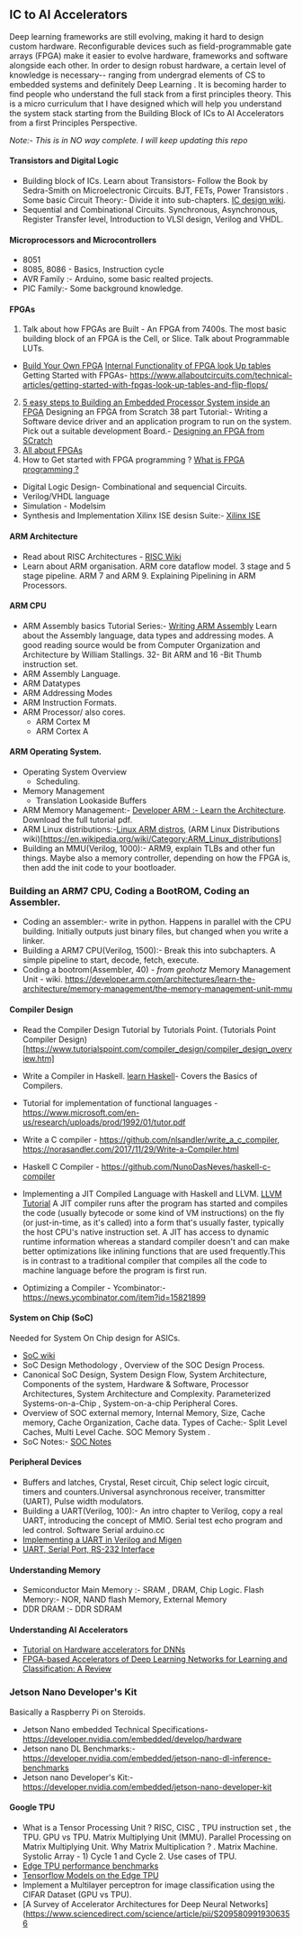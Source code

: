 ## IC to AI Accelerators

Deep learning frameworks are still evolving, making it hard to design custom hardware.  Reconfigurable devices such as field-programmable gate arrays (FPGA) make it easier to evolve hardware, frameworks and software alongside each other. In order to design robust hardware, a certain level of knowledge is necessary-- ranging from undergrad elements of CS to embedded systems and definitely Deep Learning . It is becoming harder to find people who understand the full stack from a first principles theory. 
This is a  micro curriculum that I have designed which will help you understand the system stack starting from the Building Block of ICs to AI Accelerators from a first Principles Perspective.

*Note:- This is in NO way complete. I will keep updating this repo*

#### Transistors and Digital Logic
- Building block of ICs. Learn about Transistors- Follow the Book by Sedra-Smith on Microelectronic Circuits. BJT, FETs, Power Transistors . Some basic Circuit Theory:- Divide it into sub-chapters. [IC design wiki](https://en.wikipedia.org/wiki/Integrated_circuit_design).
- Sequential and Combinational Circuits. Synchronous, Asynchronous, Register Transfer level, Introduction to VLSI design, Verilog and VHDL.

#### Microprocessors and Microcontrollers
- 8051 
- 8085, 8086 - Basics, Instruction cycle
- AVR Family :- Arduino, some basic realted projects.
- PIC Family:- Some background knowledge.

#### FPGAs
1) Talk about how FPGAs are Built - An FPGA from 7400s. The most basic building block of an FPGA is the Cell, or Slice. Talk about Programmable LUTs.
 - [Build Your Own FPGA](http://blog.notdot.net/2012/10/Build-your-own-FPGA)
[Internal Functionality of FPGA look Up tables](https://www.allaboutcircuits.com/technical-articles/purpose-and-internal-functionality-of-fpga-look-up-tables/)
Getting Started with FPGAs- https://www.allaboutcircuits.com/technical-articles/getting-started-with-fpgas-look-up-tables-and-flip-flops/
2) [5 easy steps to Building an Embedded Processor System inside an FPGA](https://www.youtube.com/watch?v=xlKoDRCziIg)
Designing an FPGA from Scratch 38 part Tutorial:- Writing a Software device driver and an application program to run on the system. Pick out a suitable development Board.- [Designing an FPGA from SCratch](https://www.eetimes.com/how-to-design-an-fpga-from-scratch/#)
3) [All about FPGAs](https://allaboutfpga.com/)
4) How to Get started with FPGA programming ?
[What is FPGA programming ?](https://www.fpga4student.com/2017/08/what-is-fpga-programming.html)

- Digital Logic Design- Combinational and sequencial Circuits.
- Verilog/VHDL language
- Simulation - Modelsim
- Synthesis and Implementation
Xilinx ISE desisn Suite:- [Xilinx ISE](https://www.xilinx.com/products/design-tools/ise-design-suite.html)

#### ARM Architecture 
- Read about RISC Architectures - [RISC Wiki](https://en.wikipedia.org/wiki/Reduced_instruction_set_computer)
- Learn about ARM organisation. ARM core dataflow model. 3 stage and 5 stage pipeline. ARM 7 and ARM 9. Explaining Pipelining in ARM Processors.

#### ARM CPU
- ARM Assembly basics Tutorial Series:- [Writing ARM Assembly](https://azeria-labs.com/writing-arm-assembly-part-1/)
Learn about the Assembly language, data types and addressing modes. A good reading source would be from Computer Organization and
Architecture by William Stallings. 32- Bit ARM and 16 -Bit Thumb instruction set.
- ARM Assembly Language.
- ARM Datatypes
- ARM Addressing Modes
- ARM Instruction Formats. 
- ARM Processor/ also cores.
  - ARM Cortex M
  - ARM Cortex A

#### ARM Operating System. 
- Operating System Overview
  - Scheduling.
- Memory Management
  - Translation Lookaside Buffers
- ARM Memory Management:- [Developer ARM :- Learn the Architecture](https://developer.arm.com/architectures/learn-the-architecture). Download the full tutorial pdf.
- ARM Linux distributions:-[Linux ARM distros](https://www.linux.com/training-tutorials/4-fine-linux-arm-distros/), 
(ARM Linux Distributions wiki)[https://en.wikipedia.org/wiki/Category:ARM_Linux_distributions]
- Building an MMU(Verilog, 1000):- ARM9, explain TLBs and other fun things. Maybe also a memory controller, depending on how the FPGA is, then add the init code to your bootloader.

### Building an ARM7 CPU, Coding a BootROM, Coding an Assembler.

- Coding an assembler:-  write in python. Happens in parallel with the CPU building. Initially outputs just binary files, but changed when you write a linker.
- Building a ARM7 CPU(Verilog, 1500):- Break this into subchapters. A simple pipeline to start, decode, fetch, execute.
- Coding a bootrom(Assembler, 40) - *from geohotz*
Memory Management Unit - wiki.
https://developer.arm.com/architectures/learn-the-architecture/memory-management/the-memory-management-unit-mmu

#### Compiler Design
- Read the Compiler Design Tutorial by Tutorials Point. (Tutorials Point Compiler Design)[https://www.tutorialspoint.com/compiler_design/compiler_design_overview.htm]
- Write a Compiler in Haskell. [learn Haskell](http://learnyouahaskell.com/)- Covers the Basics of Compilers.
- Tutorial for implementation of functional languages - https://www.microsoft.com/en-us/research/uploads/prod/1992/01/tutor.pdf
- Write a C compiler - https://github.com/nlsandler/write_a_c_compiler, https://norasandler.com/2017/11/29/Write-a-Compiler.html
- Haskell C Compiler - https://github.com/NunoDasNeves/haskell-c-compiler
- Implementing a JIT Compiled Language with Haskell and LLVM. [LLVM Tutorial](http://www.stephendiehl.com/llvm/#chapter-1-introduction)
A JIT compiler runs after the program has started and compiles the code (usually bytecode or some kind of VM instructions) on the
fly (or just-in-time, as it's called) into a form that's usually faster, typically the host CPU's native instruction set.
A JIT has access to dynamic runtime information whereas a standard compiler doesn't and can make better optimizations like 
inlining functions that are used frequently.This is in contrast to a traditional compiler that compiles all the code to machine 
language before the program is first run.

- Optimizing a Compiler -  Ycombinator:- https://news.ycombinator.com/item?id=15821899

#### System on Chip (SoC)
Needed for System On Chip design for ASICs.

- [SoC wiki](https://en.wikipedia.org/wiki/System_on_a_chip)
- SoC Design Methodology , Overview of the SOC Design Process.
- Canonical SoC Design, System Design Flow,  System Architecture, Components of the system, Hardware & Software, Processor Architectures, System Architecture and Complexity. Parameterized Systems-on-a-Chip ,  System-on-a-chip Peripheral Cores.
-  Overview of SOC external memory, Internal Memory, Size, Cache memory, Cache Organization, Cache data. Types of Cache:- Split Level Caches, Multi Level Cache. SOC Memory System .
- SoC Notes:- [SOC Notes](https://www.cl.cam.ac.uk/teaching/1011/SysOnChip/socdam-notes1011.pdf)

#### Peripheral Devices
- Buffers and latches, Crystal, Reset circuit, Chip select logic circuit, timers and counters.Universal  asynchronous  receiver,  transmitter  (UART),  Pulse  width  modulators.
- Building a UART(Verilog, 100):- An intro chapter to Verilog, copy a real UART, introducing the concept of MMIO. Serial test echo program and led control. Software Serial arduino.cc
- [Implementing a UART in Verilog and Migen](https://lab.whitequark.org/notes/2016-10-18/implementing-an-uart-in-verilog-and-migen/)
- [UART, Serial Port, RS-232 Interface](https://www.nandland.com/vhdl/modules/module-uart-serial-port-rs232.html)


#### Understanding Memory
- Semiconductor Main Memory :- SRAM , DRAM, Chip Logic. Flash Memory:- NOR, NAND flash Memory, External Memory
- DDR DRAM :- DDR SDRAM 

####  Understanding AI Accelerators
- [Tutorial on Hardware accelerators for DNNs](http://eyeriss.mit.edu/tutorial.html)
- [FPGA-based Accelerators of Deep Learning Networks for Learning and Classification: A Review](https://arxiv.org/pdf/1901.00121.pdf)

### Jetson Nano Developer's Kit
Basically a Raspberry Pi on Steroids.
- Jetson Nano embedded Technical Specifications- https://developer.nvidia.com/embedded/develop/hardware
- Jetson nano DL Benchmarks:- https://developer.nvidia.com/embedded/jetson-nano-dl-inference-benchmarks
- Jetson nano Developer's Kit:- https://developer.nvidia.com/embedded/jetson-nano-developer-kit

#### Google TPU
- What is a Tensor Processing Unit ? RISC, CISC , TPU instruction set , the TPU. GPU vs TPU. Matrix Multiplying Unit (MMU). Parallel Processing on Matrix Multiplying Unit. Why Matrix Multiplication ? . Matrix Machine. Systolic Array - 1) Cycle 1 and Cycle 2. Use cases of TPU. 
- [Edge TPU performance benchmarks](https://coral.ai/docs/edgetpu/benchmarks/)
- [Tensorflow Models on the Edge TPU](https://coral.ai/docs/edgetpu/models-intro/#compatibility-overview)
- Implement a Multilayer perceptron for image classification using the CIFAR Dataset (GPU vs TPU).
- [A Survey of Accelerator Architectures for Deep Neural Networks](https://www.sciencedirect.com/science/article/pii/S2095809919306356
